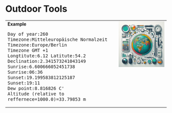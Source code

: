 <h1>Outdoor Tools</h1>

<table>
 <tr>
  <td valign="top">
   <b>Example</b><p>

   <samp>
   Day of year:260<br>
   Timezone:Mitteleuropäische Normalzeit<br>
   Timezone:Europe/Berlin<br>
   Timezone GMT +1<br>
   Longtitute:6.12   Latitute:54.2<br>
   Declination:2.341573241043149<br>
   Sunrise:6.600666052451738<br>
   Sunrise:06:36<br>
   Sunset:19.199583812125187<br>
   Sunset:19:11<br>
   Dew point:8.816826 C'<br>
   Altitude (relative to reffernece=1000.0)=33.79853 m<br>
  </samp></p>
</td>
   <td valign="top"><img src="logoSmall.png" /></td>
 </tr>
</table>

